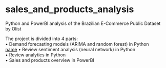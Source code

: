 # sales_and_products_analysis
Python and PowerBI analysis of the Brazilian E-Commerce Public Dataset by Olist

The project is divided into 4 parts:<br>
• Demand forecasting models (ARIMA and random forest) in Python<br>
[name](https://github.com/Foggy101/sales_and_products_analysis/blob/main/demand_forecasting.ipynb)
• Review sentiment analysis (neural network) in Python<br>
• Review analytics in Python<br>
• Sales and products overview in PowerBI
